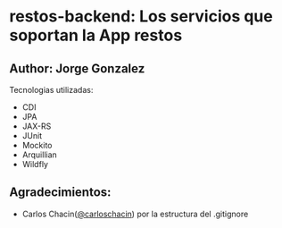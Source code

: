 restos-backend: Los servicios que soportan la App restos
========================
Author: Jorge Gonzalez  
-----------
Tecnologias utilizadas: 
- CDI
- JPA
- JAX-RS   
- JUnit
- Mockito
- Arquillian
- Wildfly

Agradecimientos:
-----------
- Carlos Chacin([@carloschacin](https://twitter.com/carloschacin)) por la estructura del .gitignore
